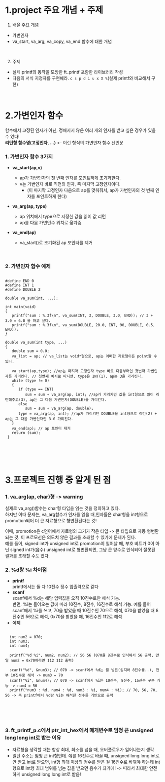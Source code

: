 1.project 주요 개념 + 주제
=================

1. 배울 주요 개념
- 가변인자
- va_start, va_arg, va_copy, va_end 함수에 대한 개념
</br>
   
2. 주제
- 실제 printf의 동작을 모방한 ft_printf 포함한 라이브러리 작성
- 다음의 서식 지정자를 구현해라. `c s p d i u x X %`(실제 printf와 비교해서 구현)
</br>

2.가변인자 함수 
==========
함수에서 고정된 인자가 아닌, 정해지지 않은 여러 개의 인자를 받고 싶은 경우가 있을 수 있다! </br> 
**리턴형 함수명(고정인자, ...)** <- 이런 형식의 가변인자 함수 선언문
### 1. 가변인자 함수 3가지
- **va_start(ap,v)**
   - ap가 가변인자의 첫 번째 인자를 포인트하게 초기화한다.
   - v는 가변인자 바로 직전의 인자, 즉 마지막 고정인자이다. 
      - (이 마지막 고정인자 다음으로 ap를 맞춰줘서, ap가 가변인자의 첫 번째 인자를 포인트하게 한다)

- **va_arg(ap, type)**
   - ap 위치에서 type으로 지정한 값을 읽어 값 리턴
   - ap를 다음 가변인수 위치로 옮겨줌
- **va_end(ap)**
   - va_start()로 초기화된 ap 포인터를 제거
</br>

### 2. 가변인자 함수 예제
<pre>
<code>
#define END 0
#define INT 1
#define DOUBLE 2

double va_sum(int, ...);

int main(void)
{
   printf("sum : %.3f\n", va_sum(INT, 3, DOUBLE, 3.0, END)); // 3 + 3.0 = 6.0 을 하고 싶다.
   printf("sum : %.3f\n", va_sum(DOUBLE, 20.0, INT, 90, DOUBLE, 0.5, END)); 
}

double va_sum(int type, ...)
{
   double sum = 0.0;
   va_list = ap; // va_list는 void*형으로, ap는 어떠한 자료형이든 point할 수 있다.
   
   va_start(ap,type); //ap는 마지막 고정인자 type 바로 다음부터인 첫번째 가변인자를 가리킨다. // 첫번째 예시로 따지면, type은 INT(1), ap는 3을 가리킨다.
   while (type != 0)
   {
      if (type == INT)
         sum = sum + va_arg(ap, int); //ap가 가리키던 값을 int형으로 읽어 리턴해주고(3), ap는 그 다음 가변인자(DOUBLE)를 가리킨다.
      else
         sum = sum + va_arg(ap, double);
      type = va_arg(ap, int); //ap가 가리키던 DOUBLE을 int형으로 리턴(2) + ap는 그 다음 가변인자인 3.0 가리킨다.
   }
   va_end(ap); // ap 포인터 제거
   return (sum);
 }
 </pre>
 </code>
 
 </br>
 
 3.프로젝트 진행 중 알게 된 점
 ==========
 ### 1. va_arg(ap, char)형 -> warning
 실제로 va_arg()함수는 char형 타입을 읽는 것을 정의하고 있다. </br>
 하지만 이때 문제는, va_arg함수가 인자를 읽을 때,인자들은 char형을 int형으로 promotion되어 더 큰 자료형으로 형변환된다는 것!</br>
 
 이때, promotion은 c언어에서 자료형의 크기가 작은 타입 -> 큰 타입으로 자동 형변환되는 것. 이 프로모션은 의도치 않은 결과를 초래할 수
 있기에 문제가 된다. </br>
 예를 들어, signed int가 unsigned int로 promotion이 일어날 때, 부호 비트가 0이 아닌 signed int가(음수) unsigned int로
 형변환되면, 그냥 큰 양수로 인식되어 잘못된 결과를 초래할 수도 있다.
 </br>
 
 ### 2. %d랑 %i 차이점
 - **printf** </br>
   printf에서는 둘 다 10진수 정수 입출력으로 같다
 - **scanf** </br>
   scanf에서 %d는 해당 입력값을 오직 10진수로만 해석 가능. </br>
   반면, %i는 들어오는 값에 따라 10진수, 8진수, 16진수로 해석 가능. 예를 들어 scanf에서 %i를
   쓰고, 70을 받았을 때 10진수인 70으로 해석, 070을 받았을 때 8진수인 56으로 해석, 0x70을 받았을 때, 16진수인 112로 해석
 - **예제** </br>
  <pre>
  <code>
  int num2 = 070;
  int num3;
  int num4;
  
  printf("%d %i", num2, num2); // 56 56 (070을 8진수로 인식해서 56 출력, 만일 num2 = 0x70이라면 112 112 출력)
  
  scanf("%d", &num3); // 070 -> scanf에서 %d는 뭘 넣든(심지어 8진수를..), 전부 10진수로 해석 -> num3 = 70
  scanf("%i", &num4); // 070 -> scanf에서 %i는 10진수, 8진수, 16진수 구분 가능 -> num4 = 56
  printf("num3 : %d, num4 : %d, num3 : %i, num4 : %i); // 70, 56, 70, 56 -> 즉 printf에서 %d랑 %i는 해석한 정수를 기반으로 출력
  </pre>
  </code>
  </br>
 
 ### 3. ft_printf_p.c에서 ptr_int_hex에서 매개변수로 엄청 큰 unsigned long long int로 받는 이유
 - 자료형을 생각할 때는 항상 최대, 최소를 넘을 때, 오버플로우가 일어나는지 생각
 - 일단 주소는 엄청 큰 int형인데. 얘를 16진수로 바꿀 때, unsigned long long int로 안 받고 int로 받으면, int형 최대 이상의 정수를 받은 걸 16진수로 바꿔야 하는데
   int형으로 int형 최대 범위를 넘는 값을 받으면 음수가 되기에! -> 띠라서 최대한 안전하게 unsigned long long int로 받음!
  






